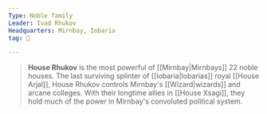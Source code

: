 ```yaml
---
Type: Noble family
Leader: Ivad Rhukov
Headquarters: Mirnbay, Iobaria
tag: 👥

---
```


> **House Rhukov** is the most powerful of [[Mirnbay|Mirnbays]] 22 noble houses. The last surviving splinter of [[Iobaria|Iobarias]] royal [[House Arjal]], House Rhukov controls Mirnbay's [[Wizard|wizards]] and arcane colleges. With their longtime allies in [[House Xsagi]], they hold much of the power in Mirnbay's convoluted political system.







